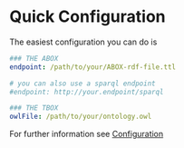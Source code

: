 # Quick Configuration

The easiest configuration you can do is

```yaml
### THE ABOX
endpoint: /path/to/your/ABOX-rdf-file.ttl

# you can also use a sparql endpoint
#endpoint: http://your.endpoint/sparql

### THE TBOX
owlFile: /path/to/your/ontology.owl
```

For further information see [Configuration](../../Usage/Configuration)
